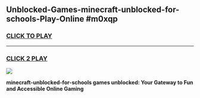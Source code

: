 
## Unblocked-Games-minecraft-unblocked-for-schools-Play-Online #m0xqp
<h3>
<a href="https://news.freeplayer.one?title=minecraft-unblocked-for-schools&ref=3">CLICK TO PLAY</a></h3>
<hr>

<h3>
<a href="https://news.freeplayer.one?title=minecraft-unblocked-for-schools&ref=3">CLICK 2 PLAY</a>
  
</h3>

<a href="https://news.freeplayer.one?title=minecraft-unblocked-for-schools&ref=3"><img src="https://clearcache.store/games.png"></a>


**minecraft-unblocked-for-schools games unblocked: Your Gateway to Fun and Accessible Online Gaming**
